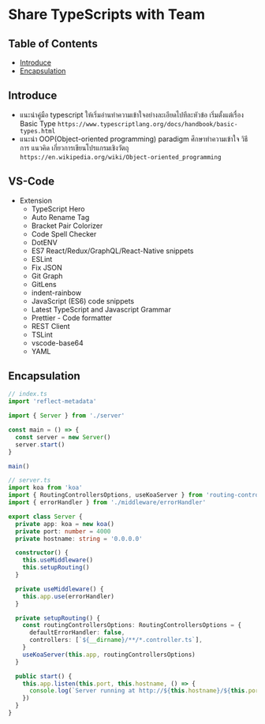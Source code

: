 # Share TypeScripts with Team

## Table of Contents

- [Introduce](#Introduce)
- [Encapsulation](#Encapsulation)

## Introduce

- แนะนำคู่มือ typescript ให้เริ่มอ่านทำความเข้าใจอย่างละเอียดไปทีละหัวข้อ เริ่มตั้งแต่เรื่อง Basic Type `https://www.typescriptlang.org/docs/handbook/basic-types.html`
- แนะนำ OOP(Object-oriented programming) paradigm ศึกษาทำความเข้าใจ วิธีการ แนวคิด เกี่ยวการเขียนโปรแกรมเชิงวัตถุ `https://en.wikipedia.org/wiki/Object-oriented_programming`

## VS-Code

- Extension
  - TypeScript Hero
  - Auto Rename Tag
  - Bracket Pair Colorizer
  - Code Spell Checker
  - DotENV
  - ES7 React/Redux/GraphQL/React-Native snippets
  - ESLint
  - Fix JSON
  - Git Graph
  - GitLens
  - indent-rainbow
  - JavaScript (ES6) code snippets
  - Latest TypeScript and Javascript Grammar
  - Prettier - Code formatter
  - REST Client
  - TSLint
  - vscode-base64
  - YAML

## Encapsulation

```typescript
// index.ts
import 'reflect-metadata'

import { Server } from './server'

const main = () => {
  const server = new Server()
  server.start()
}

main()

// server.ts
import koa from 'koa'
import { RoutingControllersOptions, useKoaServer } from 'routing-controllers'
import { errorHandler } from './middleware/errorHandler'

export class Server {
  private app: koa = new koa()
  private port: number = 4000
  private hostname: string = '0.0.0.0'

  constructor() {
    this.useMiddleware()
    this.setupRouting()
  }

  private useMiddleware() {
    this.app.use(errorHandler)
  }

  private setupRouting() {
    const routingControllersOptions: RoutingControllersOptions = {
      defaultErrorHandler: false,
      controllers: [`${__dirname}/**/*.controller.ts`],
    }
    useKoaServer(this.app, routingControllersOptions)
  }

  public start() {
    this.app.listen(this.port, this.hostname, () => {
      console.log(`Server running at http://${this.hostname}/${this.port}`)
    })
  }
}
```
